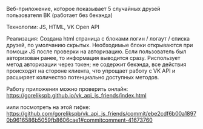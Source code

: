 Веб-приложение, которое показывает 5 случайных друзей пользователя ВК (работает без бекэнда)

Технологии: JS, HTML, VK Open API

Реализация:
Создана html страница с блоками логин / логаут / списка друзей, по умолчанию скрытых. Необходимые блоки открываются при помощи JS после проверки на авторизацию. Если пользователь был авторизован ранее, то информация выводится сразу. Риспользует метод авторизации через токен; не содержит бекэнда, все действия происходят на стороне клиента, что упрощает работу с VK API и расширяет количество потенциально доступных методов.

Работу приложения можно проверить онлайн: https://gorelikspb.github.io/vk_api_js_friends/index.html

иили посмотреть на этой гифке: https://github.com/gorelikspb/vk_api_js_friends/commit/ebe2cdf6b00a18970b9616586b5059fb8606cae1#commitcomment-41673760
